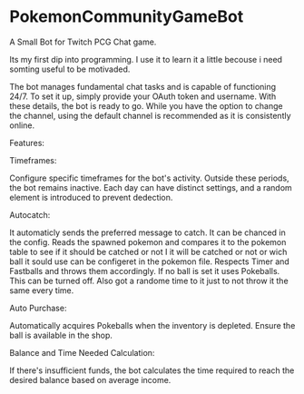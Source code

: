 # PokemonCommunityGameBot
A Small Bot for Twitch PCG Chat game.

Its my first dip into programming. I use it to learn it a little becouse i need somting useful to be motivaded.

The bot manages fundamental chat tasks and is capable of functioning 24/7. 
To set it up, simply provide your OAuth token and username. With these details, the bot is ready to go. 
While you have the option to change the channel, using the default channel is recommended as it is consistently online.


Features:


Timeframes:

  Configure specific timeframes for the bot's activity. 
  Outside these periods, the bot remains inactive. 
  Each day can have distinct settings, and a random element is introduced to prevent dedection.


Autocatch:

  It automaticly sends the preferred message to catch. It can be chanced in the config.
  Reads the spawned pokemon and compares it to the pokemon table to see if it should be catched or not
  I it will be catched or not or wich ball it sould use can be configeret in the pokemon file.
  Respects Timer and Fastballs and throws them accordingly.
  If no ball is set it uses Pokeballs. This can be turned off.
  Also got a randome time to it just to not throw it the same every time.


Auto Purchase:

  Automatically acquires Pokeballs when the inventory is depleted. Ensure the ball is available in the shop.

  
Balance and Time Needed Calculation:

  If there's insufficient funds, the bot calculates the time required to reach the desired balance based on average income.
  
